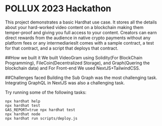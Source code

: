 # POLLUX 2023 Hackathon

This project demonstrates a basic Hardhat use case.
 It stores all the details about your hard-worked video content on a blockchain making them temper-proof and giving you full access to your content. Creators can earn direct rewards from the audience in native crypto payments without any platform fees or any intermediariesIt comes with a sample contract, a test for that contract, and a script that deploys that contract.
 
 ##How we built it
 We built VideoGram using Solidity(For BlockChain Programming), FileCoin(Decentralized Storage), and Graph(Quering the blockchain data) and For Front-end We used NextJS+TailwindCSS.
 
 ##Challenges faced
Building the Sub Graph was the most challenging task. Integrating GraphQL in NextJS was also a challenging task.

Try running some of the following tasks:

```shell
npx hardhat help
npx hardhat test
GAS_REPORT=true npx hardhat test
npx hardhat node
npx hardhat run scripts/deploy.js
```

